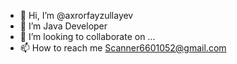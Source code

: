 - 👋 Hi, I’m @axrorfayzullayev
- 👀 I’m Java Developer
- 💞️ I’m looking to collaborate on ...
- 📫 How to reach me Scanner6601052@gmail.com

<!---
fayzullayev4221/fayzullayev4221 is a ✨ special ✨ repository because its `README.md` (this file) appears on your GitHub profile.
You can click the Preview link to take a look at your changes.
--->
